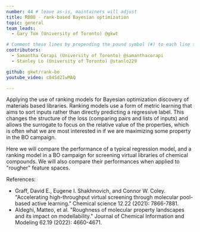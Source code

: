 ```yaml
---
number: 44 # leave as-is, maintainers will adjust
title: RBBO - rank-based Bayesian optimization
topic: general
team_leads:
  - Gary Tom (University of Toronto) @gkwt

# Comment these lines by prepending the pound symbol (#) to each line to hide these elements
contributors:
  - Samantha Corapi (University of Toronto) @samanthacorapi
  - Stanley Lo (University of Toronto) @stanlo229

github: gkwt/rank-bo
youtube_video: c84Sd2IwMAQ

---
```


Applying the use of ranking models for Bayesian optimization discovery of materials based libraries. Ranking models use a form of metric learning that aims to sort inputs rather than directly predicting a regressive label. This changes the structure of the loss (comparing pairs and lists of inputs) and allows the surrogate to focus on the relative value of the properties, which is often what we are most interested in if we are maximizing some property in the BO campaign.

Here we will compare the performance of a typical regression model, and a ranking model in a BO campaign for screening virtual libraries of chemical compounds. We will also compare their performances when applied to "rougher" feature spaces.

References:
- Graff, David E., Eugene I. Shakhnovich, and Connor W. Coley. "Accelerating high-throughput virtual screening through molecular pool-based active learning." Chemical science 12.22 (2021): 7866-7881.
- Aldeghi, Matteo, et al. "Roughness of molecular property landscapes and its impact on modellability." Journal of Chemical Information and Modeling 62.19 (2022): 4660-4671.
